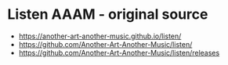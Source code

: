 # Listen AAAM - original source

  * https://another-art-another-music.github.io/listen/
  * https://github.com/Another-Art-Another-Music/listen/
  * https://github.com/Another-Art-Another-Music/listen/releases

